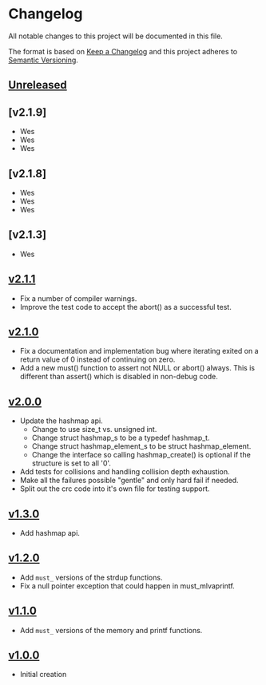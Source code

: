 <!--
SPDX-FileCopyrightText: 2021 Comcast Cable Communications Management, LLC
SPDX-License-Identifier: Apache-2.0
-->
# Changelog
All notable changes to this project will be documented in this file.

The format is based on [Keep a Changelog](http://keepachangelog.com/en/1.0.0/)
and this project adheres to [Semantic Versioning](http://semver.org/spec/v2.0.0.html).

## [Unreleased]

## [v2.1.9]
- Wes
- Wes
- Wes

## [v2.1.8]
- Wes
- Wes
- Wes


## [v2.1.3]
- Wes

## [v2.1.1]
- Fix a number of compiler warnings.
- Improve the test code to accept the abort() as a successful test.

## [v2.1.0]
- Fix a documentation and implementation bug where iterating exited on a return
  value of 0 instead of continuing on zero.
- Add a new must() function to assert not NULL or abort() always.  This is
  different than assert() which is disabled in non-debug code.

## [v2.0.0]
- Update the hashmap api.
    - Change to use size_t vs. unsigned int.
    - Change struct hashmap_s to be a typedef hashmap_t.
    - Change struct hashmap_element_s to be struct hashmap_element.
    - Change the interface so calling hashmap_create() is optional if the
      structure is set to all '0'.
- Add tests for collisions and handling collision depth exhaustion.
- Make all the failures possible "gentle" and only hard fail if needed.
- Split out the crc code into it's own file for testing support.

## [v1.3.0]
- Add hashmap api.

## [v1.2.0]
- Add `must_` versions of the strdup functions.
- Fix a null pointer exception that could happen in must_mlvaprintf.

## [v1.1.0]
- Add `must_` versions of the memory and printf functions.

## [v1.0.0]
- Initial creation

[Unreleased]: https://github.com/xmidt-org/cutils/compare/v2.1.1...HEAD
[v2.1.1]: https://github.com/xmidt-org/cutils/compare/v2.1.0...v2.1.1
[v2.1.0]: https://github.com/xmidt-org/cutils/compare/v2.0.0...v2.1.0
[v2.0.0]: https://github.com/xmidt-org/cutils/compare/v1.3.0...v2.0.0
[v1.3.0]: https://github.com/xmidt-org/cutils/compare/v1.2.0...v1.3.0
[v1.2.0]: https://github.com/xmidt-org/cutils/compare/v1.1.0...v1.2.0
[v1.1.0]: https://github.com/xmidt-org/cutils/compare/v1.0.0...v1.1.0
[v1.0.0]: https://github.com/xmidt-org/cutils/compare/de0878703659b82cd1bd1590b4e257119aacb650...v1.0.0
